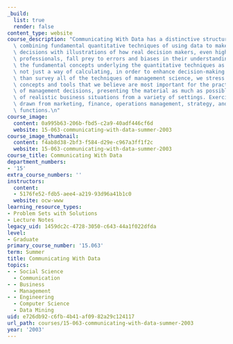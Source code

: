```yaml
---
_build:
  list: true
  render: false
content_type: website
course_description: "Communicating With Data has a distinctive structure and content,\
  \ combining fundamental quantitative techniques of using data to make informed management\
  \ decisions with illustrations of how real decision makers, even highly trained\
  \ professionals, fall prey to errors and biases in their understanding. We present\
  \ the fundamental concepts underlying the quantitative techniques as a way of thinking,\
  \ not just a way of calculating, in order to enhance decision-making skills.\_Rather\
  \ than survey all of the techniques of management science, we stress those fundamental\
  \ concepts and tools that we believe are most important for the practical analysis\
  \ of management decisions, presenting the material as much as possible in the context\
  \ of realistic business situations from a variety of settings. Exercises and examples\
  \ drawn from marketing, finance, operations management, strategy, and other management\
  \ functions.\n"
course_image:
  content: 0a995b63-206b-fbd5-c2a9-40adf446cf6d
  website: 15-063-communicating-with-data-summer-2003
course_image_thumbnail:
  content: f4ab8d38-2bf3-f584-d29e-c967a3ff1f2c
  website: 15-063-communicating-with-data-summer-2003
course_title: Communicating With Data
department_numbers:
- '15'
extra_course_numbers: ''
instructors:
  content:
  - 5176fe52-fdb5-aee4-a219-93d96a41b1c0
  website: ocw-www
learning_resource_types:
- Problem Sets with Solutions
- Lecture Notes
legacy_uid: 1459dc2c-4728-3050-c643-44a1f022dfda
level:
- Graduate
primary_course_number: '15.063'
term: Summer
title: Communicating With Data
topics:
- - Social Science
  - Communication
- - Business
  - Management
- - Engineering
  - Computer Science
  - Data Mining
uid: e726db92-c6fb-4b41-af09-82a29c124117
url_path: courses/15-063-communicating-with-data-summer-2003
year: '2003'
---
```

